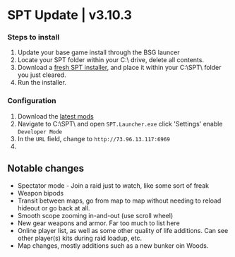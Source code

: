 # SPT Update | v3.10.3

### Steps to install
1. Update your base game install through the BSG launcer
2. Locate your SPT folder within your C:\ drive, delete all contents.
3. Download a [fresh SPT installer](https://sp-tarkov.com/#download), and place it within your C:\SPT\ folder you just cleared.
4. Run the installer.
### Configuration
1. Download the [latest mods](https://github.com/werlior/The-Boys/blob/main/README.md)
2. Navigate to C:\SPT\ and open `SPT.Launcher.exe` click 'Settings' enable `Developer Mode` 
3. In the `URL` field, change to `http://73.96.13.117:6969`
4. 



## Notable changes
- Spectator mode - Join a raid just to watch, like some sort of freak
- Weapon bipods
- Transit between maps, go from map to map without needing to reload hideout or go back at all.
- Smooth scope zooming in-and-out (use scroll wheel)
- New gear weapons and armor. Far too much to list here
- Online player list, as well as some other quality of life additions. Can see other player(s) kits during raid loadup, etc.
- Map changes, mostly additions such as a new bunker oin Woods.
